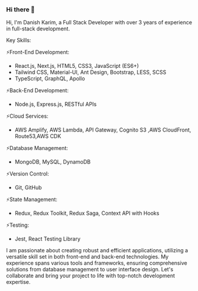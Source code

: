 ### Hi there 👋

Hi, I'm Danish Karim, a Full Stack Developer with over 3 years of experience in full-stack development.

Key Skills:

⚡Front-End Development:
- React.js, Next.js, HTML5, CSS3, JavaScript (ES6+)
- Tailwind CSS, Material-UI, Ant Design, Bootstrap, LESS, SCSS
- TypeScript, GraphQL, Apollo

⚡Back-End Development:
- Node.js, Express.js, RESTful APIs

⚡Cloud Services:
- AWS Amplify, AWS Lambda, API Gateway, Cognito S3 ,AWS CloudFront, Route53,AWS CDK

⚡Database Management:
- MongoDB, MySQL, DynamoDB

⚡Version Control:
- Git, GitHub

⚡State Management:
- Redux, Redux Toolkit, Redux Saga, Context API with Hooks

⚡Testing:
- Jest, React Testing Library

I am passionate about creating robust and efficient applications, utilizing a versatile skill set in both front-end and back-end technologies. My experience spans various tools and frameworks, ensuring comprehensive solutions from database management to user interface design. Let's collaborate and bring your project to life with top-notch development expertise.
